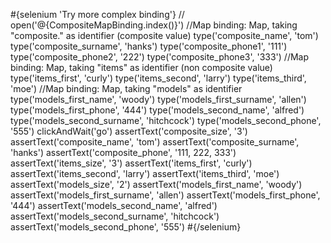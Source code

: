 \#{selenium 'Try more complex binding'} // open('@{CompositeMapBinding.index()}') //Map binding: Map, taking "composite." as identifier (composite value) type('composite_name', 'tom') type('composite_surname', 'hanks') type('composite_phone1', '111') type('composite_phone2', '222') type('composite_phone3', '333') //Map binding: Map, taking "items" as identifier (non composite value) type('items_first', 'curly') type('items_second', 'larry') type('items_third', 'moe') //Map binding: Map, taking "models" as identifier type('models_first_name', 'woody') type('models_first_surname', 'allen') type('models_first_phone', '444') type('models_second_name', 'alfred') type('models_second_surname', 'hitchcock') type('models_second_phone', '555') clickAndWait('go') assertText('composite_size', '3') assertText('composite_name', 'tom') assertText('composite_surname', 'hanks') assertText('composite_phone', '111, 222, 333') assertText('items_size', '3') assertText('items_first', 'curly') assertText('items_second', 'larry') assertText('items_third', 'moe') assertText('models_size', '2') assertText('models_first_name', 'woody') assertText('models_first_surname', 'allen') assertText('models_first_phone', '444') assertText('models_second_name', 'alfred') assertText('models_second_surname', 'hitchcock') assertText('models_second_phone', '555') \#{/selenium}
